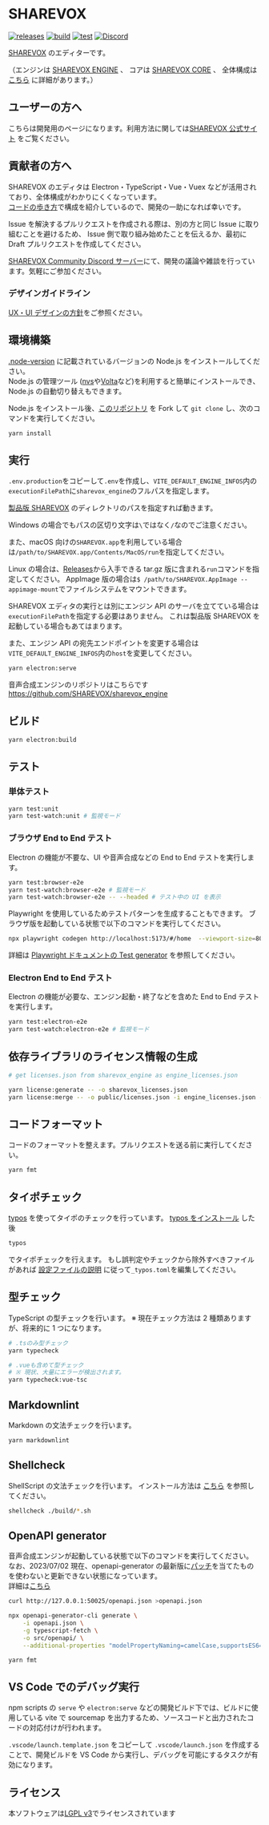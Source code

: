 # SHAREVOX

[![releases](https://img.shields.io/github/v/release/SHAREVOX/sharevox?label=Release)](https://github.com/SHAREVOX/sharevox/releases)
[![build](https://github.com/SHAREVOX/sharevox/actions/workflows/build.yml/badge.svg)](https://github.com/SHAREVOX/sharevox/actions/workflows/build.yml)
[![test](https://github.com/SHAREVOX/sharevox/actions/workflows/test.yml/badge.svg)](https://github.com/SHAREVOX/sharevox/actions/workflows/test.yml)
[![Discord](https://img.shields.io/discord/879570910208733277?color=5865f2&label=&logo=discord&logoColor=ffffff)](https://discord.gg/WMwWetrzuh)

[SHAREVOX](https://sharevox.app/) のエディターです。

（エンジンは [SHAREVOX ENGINE](https://github.com/SHAREVOX/sharevox_engine/) 、
コアは [SHAREVOX CORE](https://github.com/SHAREVOX/sharevox_core/) 、
全体構成は [こちら](./docs/全体構成.md) に詳細があります。）

## ユーザーの方へ

こちらは開発用のページになります。利用方法に関しては[SHAREVOX 公式サイト](https://sharevox.app/) をご覧ください。

## 貢献者の方へ

SHAREVOX のエディタは Electron・TypeScript・Vue・Vuex などが活用されており、全体構成がわかりにくくなっています。  
[コードの歩き方](./docs/コードの歩き方.md)で構成を紹介しているので、開発の一助になれば幸いです。

Issue を解決するプルリクエストを作成される際は、別の方と同じ Issue に取り組むことを避けるため、
Issue 側で取り組み始めたことを伝えるか、最初に Draft プルリクエストを作成してください。

[SHAREVOX Community Discord サーバー](https://discord.sharevox.app)にて、開発の議論や雑談を行っています。気軽にご参加ください。

### デザインガイドライン

[UX・UI デザインの方針](./docs/UX・UIデザインの方針.md)をご参照ください。

## 環境構築

[.node-version](.node-version) に記載されているバージョンの Node.js をインストールしてください。  
Node.js の管理ツール ([nvs](https://github.com/jasongin/nvs)や[Volta](https://volta.sh)など)を利用すると簡単にインストールでき、Node.js の自動切り替えもできます。

Node.js をインストール後、[このリポジトリ](https://github.com/SHAREVOX/sharevox.git) を
Fork して `git clone` し、次のコマンドを実行してください。

```bash
yarn install
```

## 実行

`.env.production`をコピーして`.env`を作成し、`VITE_DEFAULT_ENGINE_INFOS`内の`executionFilePath`に`sharevox_engine`のフルパスを指定します。

[製品版 SHAREVOX](https://sharevox.app/) のディレクトリのパスを指定すれば動きます。

Windows の場合でもパスの区切り文字は`\`ではなく`/`なのでご注意ください。

また、macOS 向けの`SHAREVOX.app`を利用している場合は`/path/to/SHAREVOX.app/Contents/MacOS/run`を指定してください。

Linux の場合は、[Releases](https://github.com/SHAREVOX/sharevox/releases/)から入手できる tar.gz 版に含まれる`run`コマンドを指定してください。
AppImage 版の場合は`$ /path/to/SHAREVOX.AppImage --appimage-mount`でファイルシステムをマウントできます。

SHAREVOX エディタの実行とは別にエンジン API のサーバを立てている場合は`executionFilePath`を指定する必要はありません。
これは製品版 SHAREVOX を起動している場合もあてはまります。

また、エンジン API の宛先エンドポイントを変更する場合は`VITE_DEFAULT_ENGINE_INFOS`内の`host`を変更してください。

```bash
yarn electron:serve
```

音声合成エンジンのリポジトリはこちらです <https://github.com/SHAREVOX/sharevox_engine>

<!-- ### ブラウザ版の実行（開発中）

別途音声合成エンジンを起動し、以下を実行して表示された localhost へアクセスします。

```bash
yarn browser:serve
```

また、main ブランチのビルド結果がこちらにデプロイされています <https://voicevox-browser-dev.netlify.app/#/home>  
今はローカル PC 上で音声合成エンジンを起動する必要があります。 -->

## ビルド

```bash
yarn electron:build
```

## テスト

### 単体テスト

```bash
yarn test:unit
yarn test-watch:unit # 監視モード
```

### ブラウザ End to End テスト

Electron の機能が不要な、UI や音声合成などの End to End テストを実行します。

```bash
yarn test:browser-e2e
yarn test-watch:browser-e2e # 監視モード
yarn test-watch:browser-e2e -- --headed # テスト中の UI を表示
```

Playwright を使用しているためテストパターンを生成することもできます。
ブラウザ版を起動している状態で以下のコマンドを実行してください。

```bash
npx playwright codegen http://localhost:5173/#/home  --viewport-size=800,600
```

詳細は [Playwright ドキュメントの Test generator](https://playwright.dev/docs/codegen-intro) を参照してください。

### Electron End to End テスト

Electron の機能が必要な、エンジン起動・終了などを含めた End to End テストを実行します。

```bash
yarn test:electron-e2e
yarn test-watch:electron-e2e # 監視モード
```

## 依存ライブラリのライセンス情報の生成

```bash
# get licenses.json from sharevox_engine as engine_licenses.json

yarn license:generate -- -o sharevox_licenses.json
yarn license:merge -- -o public/licenses.json -i engine_licenses.json -i sharevox_licenses.json
```

## コードフォーマット

コードのフォーマットを整えます。プルリクエストを送る前に実行してください。

```bash
yarn fmt
```

## タイポチェック

[typos](https://github.com/crate-ci/typos) を使ってタイポのチェックを行っています。
[typos をインストール](https://github.com/crate-ci/typos#install) した後

```bash
typos
```

でタイポチェックを行えます。
もし誤判定やチェックから除外すべきファイルがあれば
[設定ファイルの説明](https://github.com/crate-ci/typos#false-positives) に従って`_typos.toml`を編集してください。

## 型チェック

TypeScript の型チェックを行います。
※ 現在チェック方法は 2 種類ありますが、将来的に 1 つになります。

```bash
# .tsのみ型チェック
yarn typecheck

# .vueも含めて型チェック
# ※ 現状、大量にエラーが検出されます。
yarn typecheck:vue-tsc
```

## Markdownlint

Markdown の文法チェックを行います。

```bash
yarn markdownlint
```

## Shellcheck

ShellScript の文法チェックを行います。
インストール方法は [こちら](https://github.com/koalaman/shellcheck#installing) を参照してください。

```bash
shellcheck ./build/*.sh
```

## OpenAPI generator

音声合成エンジンが起動している状態で以下のコマンドを実行してください。  
なお、2023/07/02 現在、openapi-generator の最新版に[パッチ](https://github.com/OpenAPITools/openapi-generator/pull/15943)を当てたものを使わないと更新できない状態になっています。  
詳細は[こちら](https://github.com/SHAREVOX/sharevox/pull/1361)

```bash
curl http://127.0.0.1:50025/openapi.json >openapi.json

npx openapi-generator-cli generate \
    -i openapi.json \
    -g typescript-fetch \
    -o src/openapi/ \
    --additional-properties "modelPropertyNaming=camelCase,supportsES6=true,withInterfaces=true,typescriptThreePlus=true"

yarn fmt
```

## VS Code でのデバッグ実行

npm scripts の `serve` や `electron:serve` などの開発ビルド下では、ビルドに使用している vite で sourcemap を出力するため、ソースコードと出力されたコードの対応付けが行われます。

`.vscode/launch.template.json` をコピーして `.vscode/launch.json` を作成することで、開発ビルドを VS Code から実行し、デバッグを可能にするタスクが有効になります。

## ライセンス

本ソフトウェアは[LGPL v3](LICENSE)でライセンスされています
